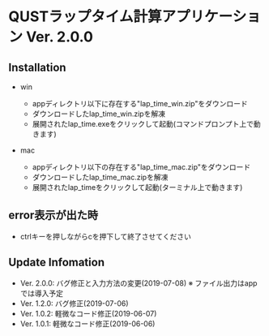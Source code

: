# QUSTラップタイム計算アプリケーション Ver. 2.0.0

## Installation
* win
    * appディレクトリ以下に存在する"lap_time_win.zip"をダウンロード
    * ダウンロードしたlap_time_win.zipを解凍
    * 展開されたlap_time.exeをクリックして起動(コマンドプロンプト上で動きます)

* mac
    * appディレクトリ以下の存在する"lap_time_mac.zip"をダウンロード
    * ダウンロードしたlap_time_mac.zipを解凍
    * 展開されたlap_timeをクリックして起動(ターミナル上で動きます)

## error表示が出た時
* ctrlキーを押しながらcを押下して終了させてください

## Update Infomation
* Ver. 2.0.0: バグ修正と入力方法の変更(2019-07-08) ※ ファイル出力はappでは導入予定
* Ver. 1.2.0: バグ修正(2019-07-06)
* Ver. 1.0.2: 軽微なコード修正(2019-06-07)
* Ver. 1.0.1: 軽微なコード修正(2019-06-06)
